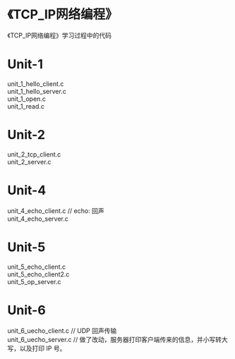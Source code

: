 # 《TCP_IP网络编程》
  《TCP_IP网络编程》学习过程中的代码

# Unit-1
  unit_1_hello_client.c  
  unit_1_hello_server.c  
  unit_1_open.c  
  unit_1_read.c  

# Unit-2  
  unit_2_tcp_client.c  
  unit_2_server.c   

# Unit-4  
  unit_4_echo_client.c    // echo: 回声  
  unit_4_echo_server.c  

# Unit-5  
  unit_5_echo_client.c    
  unit_5_echo_client2.c  
  unit_5_op_server.c  

# Unit-6  
  unit_6_uecho_client.c    // UDP 回声传输  
  unit_6_uecho_server.c    // 做了改动，服务器打印客户端传来的信息，并小写转大写，以及打印 IP 号。  
